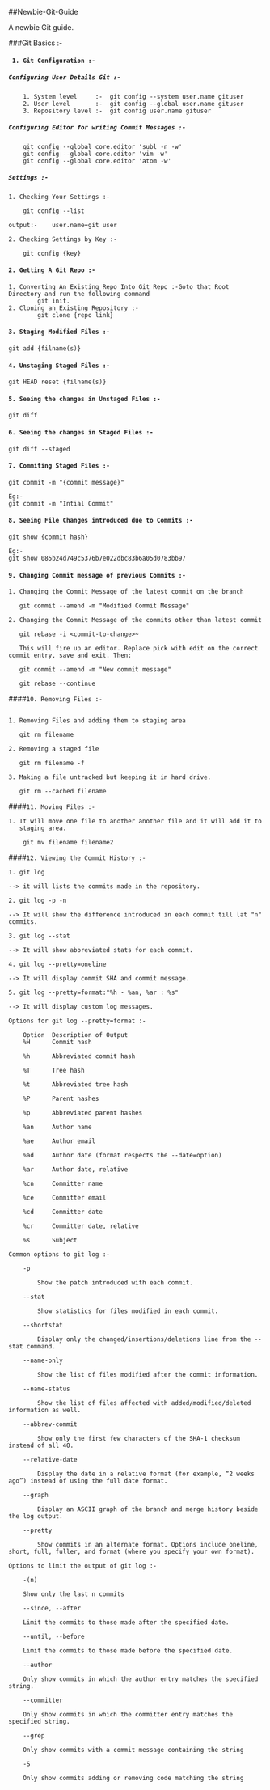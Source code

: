 ##Newbie-Git-Guide

A newbie Git guide.

###Git Basics :-

#### ``` 1. Git Configuration :-```

##### ``` Configuring User Details Git :- ```

```
    1. System level     :-  git config --system user.name gituser
    2. User level       :-  git config --global user.name gituser
    3. Repository level :-  git config user.name gituser
```

##### ``` Configuring Editor for writing Commit Messages :- ```

```
    git config --global core.editor 'subl -n -w'
    git config --global core.editor 'vim -w'
    git config --global core.editor 'atom -w'
```

##### ``` Settings :- ```

```
1. Checking Your Settings :-
```
```
    git config --list

output:-    user.name=git user

```
```
2. Checking Settings by Key :-
```
```
    git config {key}
```

#### ```2. Getting A Git Repo :- ```

```
1. Converting An Existing Repo Into Git Repo :-Goto that Root Directory and run the following command
        git init.
2. Cloning an Existing Repository :-
        git clone {repo link}
```

#### ```3. Staging Modified Files :-```

```
git add {filname(s)}
```

#### ```4. Unstaging Staged Files :-```

```
git HEAD reset {filname(s)}
```

#### ```5. Seeing the changes in Unstaged Files :-```

```
git diff
```

#### ```6. Seeing the changes in Staged Files :-```

```
git diff --staged
```

#### ```7. Commiting Staged Files :-```

```
git commit -m "{commit message}"

Eg:-
git commit -m "Intial Commit"

```

#### ```8. Seeing File Changes introduced due to Commits :-```

```
git show {commit hash}

Eg:-
git show 085b24d749c5376b7e022dbc83b6a05d0783bb97

```

#### ```9. Changing Commit message of previous Commits :-```

```
1. Changing the Commit Message of the latest commit on the branch

   git commit --amend -m "Modified Commit Message"

2. Changing the Commit Message of the commits other than latest commit

   git rebase -i <commit-to-change>~

   This will fire up an editor. Replace pick with edit on the correct commit entry, save and exit. Then:

   git commit --amend -m "New commit message"

   git rebase --continue

```

####```10. Removing Files :-```

```

1. Removing Files and adding them to staging area

   git rm filename

2. Removing a staged file

   git rm filename -f

3. Making a file untracked but keeping it in hard drive.

   git rm --cached filename

```

####```11. Moving Files :-```

```
1. It will move one file to another another file and it will add it to
   staging area.

    git mv filename filename2

```

####```12. Viewing the Commit History :-```

```
1. git log

--> it will lists the commits made in the repository.

2. git log -p -n

--> It will show the difference introduced in each commit till lat "n" commits.

3. git log --stat

--> It will show abbreviated stats for each commit.

4. git log --pretty=oneline

--> It will display commit SHA and commit message.

5. git log --pretty=format:"%h - %an, %ar : %s"

--> It will display custom log messages.

Options for git log --pretty=format :-

    Option  Description of Output
    %H      Commit hash

    %h      Abbreviated commit hash

    %T      Tree hash

    %t      Abbreviated tree hash

    %P      Parent hashes

    %p      Abbreviated parent hashes

    %an     Author name

    %ae     Author email

    %ad     Author date (format respects the --date=option)

    %ar     Author date, relative

    %cn     Committer name

    %ce     Committer email

    %cd     Committer date

    %cr     Committer date, relative

    %s      Subject

Common options to git log :-

    -p

        Show the patch introduced with each commit.

    --stat

        Show statistics for files modified in each commit.

    --shortstat

        Display only the changed/insertions/deletions line from the --stat command.

    --name-only

        Show the list of files modified after the commit information.

    --name-status

        Show the list of files affected with added/modified/deleted information as well.

    --abbrev-commit

        Show only the first few characters of the SHA-1 checksum instead of all 40.

    --relative-date

        Display the date in a relative format (for example, “2 weeks ago”) instead of using the full date format.

    --graph

        Display an ASCII graph of the branch and merge history beside the log output.

    --pretty

        Show commits in an alternate format. Options include oneline, short, full, fuller, and format (where you specify your own format).

Options to limit the output of git log :-

    -(n)

    Show only the last n commits

    --since, --after

    Limit the commits to those made after the specified date.

    --until, --before

    Limit the commits to those made before the specified date.

    --author

    Only show commits in which the author entry matches the specified string.

    --committer

    Only show commits in which the committer entry matches the specified string.

    --grep

    Only show commits with a commit message containing the string

    -S

    Only show commits adding or removing code matching the string

```